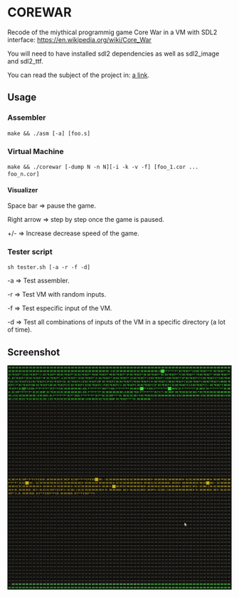 # COREWAR

Recode of the miythical programmig game Core War in a VM with SDL2 interface: https://en.wikipedia.org/wiki/Core_War

You will need to have installed sdl2 dependencies as well as sdl2_image and sdl2_ttf.

You can read the subject of the project in: [a link](https://github.com/latiagertrutis/corewar/blob/master/corewar.en.pdf).

## Usage

### Assembler
```
make && ./asm [-a] [foo.s]
```
### Virtual Machine

```
make && ./corewar [-dump N -n N][-i -k -v -f] [foo_1.cor ... foo_n.cor]
```
#### Visualizer
Space bar => pause the game.

Right arrow => step by step once the game is paused.

+/- => Increase decrease speed of the game.

### Tester script

```
sh tester.sh [-a -r -f -d]
```
-a => Test assembler.

-r => Test VM with random inputs.

-f => Test especific input of the VM.

-d => Test all combinations of inputs of the VM in a specific directory (a lot of time).

## Screenshot
![alt text](https://github.com/latiagertrutis/corewar/blob/master/images/ezgif.com-video-to-gif.gif)